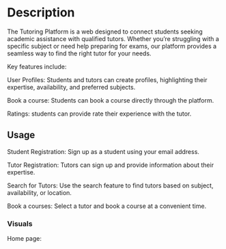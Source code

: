 # Description
The Tutoring Platform is a web  designed to connect students seeking academic assistance with qualified tutors. Whether you’re struggling with a specific subject or need help preparing for exams, our platform provides a seamless way to find the right tutor for your needs.

Key features include:

User Profiles: Students and tutors can create profiles, highlighting their expertise, availability, and preferred subjects.


Book a course: Students can book a course directly through the platform.

Ratings: students can provide rate their experience with the tutor.

## Usage
Student Registration:
Sign up as a student using your email address.

Tutor Registration:
Tutors can sign up and provide information about their expertise.


Search for Tutors:
Use the search feature to find tutors based on subject, availability, or location.

Book a courses:
Select a tutor and book a course at a convenient time.

### Visuals
Home page:
